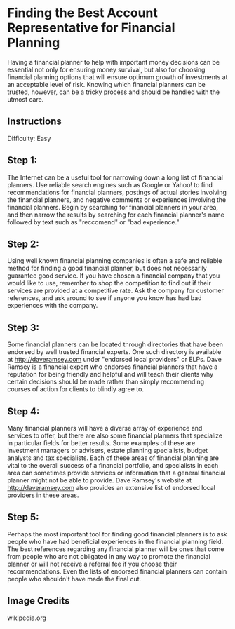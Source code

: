 # Finding the Best Account Representative for Financial Planning

Having a financial planner to help with important money decisions can be essential not only for ensuring money survival, but also for choosing financial planning options that will ensure optimum growth of investments at an acceptable level of risk. Knowing which financial planners can be trusted, however, can be a tricky process and should be handled with the utmost care.

## Instructions

Difficulty: Easy

## Step 1:  


The Internet can be a useful tool for narrowing down a long list of financial planners. Use reliable search engines such as Google or Yahoo! to find recommendations for financial planners, postings of actual stories involving the financial planners, and negative comments or experiences involving the financial planners. Begin by searching for financial planners in your area, and then narrow the results by searching for each financial planner's name followed by text such as "reccomend" or "bad experience."

## Step 2:  


Using well known financial planning companies is often a safe and reliable method for finding a good financial planner, but does not necessarily guarantee good service. If you have chosen a financial company that you would like to use, remember to shop the competition to find out if their services are provided at a competitive rate. Ask the company for customer references, and ask around to see if anyone you know has had bad experiences with the company.

## Step 3:  


Some financial planners can be located through directories that have been endorsed by well trusted financial experts. One such directory is available at http://daveramsey.com under "endorsed local providers" or ELPs. Dave Ramsey is a financial expert who endorses financial planners that have a reputation for being friendly and helpful and will teach their clients why certain decisions should be made rather than simply recommending courses of action for clients to blindly agree to.

## Step 4:  


Many financial planners will have a diverse array of experience and services to offer, but there are also some financial planners that specialize in particular fields for better results. Some examples of these are investment managers or advisers, estate planning specialists, budget analysts and tax specialists. Each of these areas of financial planning are vital to the overall success of a financial portfolio, and specialists in each area can sometimes provide services or information that a general financial planner might not be able to provide. Dave Ramsey's website at http://daveramsey.com also provides an extensive list of endorsed local providers in these areas.

## Step 5:  


Perhaps the most important tool for finding good financial planners is to ask people who have had beneficial experiences in the financial planning field. The best references regarding any financial planner will be ones that come from people who are not obligated in any way to promote the financial planner or will not receive a referral fee if you choose their recommendations. Even the lists of endorsed financial planners can contain people who shouldn't have made the final cut.

## Image Credits

wikipedia.org


